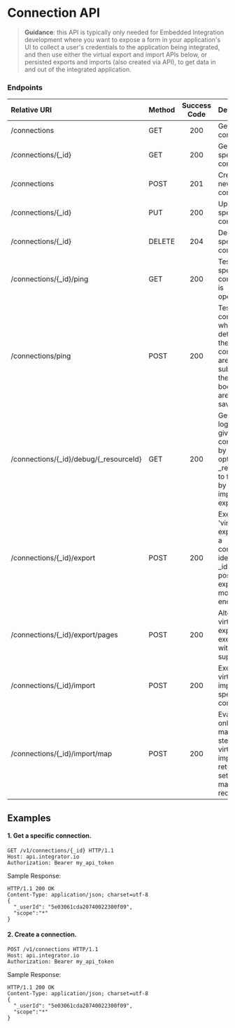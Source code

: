 Connection API
==========
>**Guidance**: this API is typically only needed for Embedded Integration development where you want to expose a form in your application's UI to collect a user's credentials to the application being integrated, and then use either the virtual export and import APIs below, or persisted exports and imports (also created via API), to get data in and out of the integrated application.

### Endpoints
| Relative URI| Method | Success Code | Description|
|:-------------------|:-------|:------------:|:------------------------------|
|/connections|GET|200|Get all connections.|
|/connections/{_id}|GET|200|Get a specific connection.|
|/connections|POST|201|Create a new connection.|
|/connections/{_id}|PUT|200|Update a specific connection.|
|/connections/{_id}|DELETE|204|Delete a specific connection.|
|/connections/{_id}/ping|GET|200|Test that a specific connection is operational.|
|/connections/ping|POST|200|Test a virtual connection where all details for the connection are submitted in the POST body, but are not saved.|
|/connections/{_id}/debug/{_resourceId}|GET|200|Get debug logs for a given connection by _id. Use optional _resourceId to filter logs by a specific import or export.|
|/connections/{_id}/export|POST|200|Execute a 'virtual' export using a connection identified by _id by posting the export model to this endpoint.|
|/connections/{_id}/export/pages|POST|200|Alternative virtual export execution with paging support.|
|/connections/{_id}/import|POST|200|Execute virtual import for a specific connection.|
|/connections/{_id}/import/map|POST|200|Evaluate only the mapping step in a virtual import and return the set of post-mapped records.|

## Examples

#### 1.  Get a specific connection.

```
GET /v1/connections/{_id} HTTP/1.1
Host: api.integrator.io
Authorization: Bearer my_api_token
```

Sample Response:

```
HTTP/1.1 200 OK
Content-Type: application/json; charset=utf-8
{
  "_userId": "5e03061cda20740022300f09",
  "scope":"*"
}
```

#### 2.  Create a connection.

```
POST /v1/connections HTTP/1.1
Host: api.integrator.io
Authorization: Bearer my_api_token
```

Sample Response:

```
HTTP/1.1 200 OK
Content-Type: application/json; charset=utf-8
{
  "_userId": "5e03061cda20740022300f09",
  "scope":"*"
}
```
